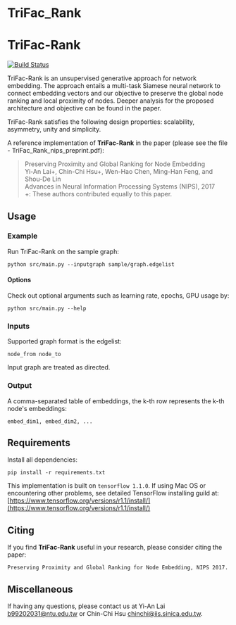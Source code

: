# TriFac_Rank


# TriFac-Rank
[![Build Status](https://travis-ci.org/ntumslab/TriFac_Rank.svg?branch=master)](https://travis-ci.org/ntumslab/TriFac_Rank)

TriFac-Rank is an unsupervised generative approach for network embedding. The approach entails a multi-task Siamese neural network to connect embedding vectors and our objective to preserve the global node ranking and local proximity of nodes. Deeper analysis for the proposed architecture and objective can be found in the paper.

TriFac-Rank satisfies the following design properties: scalability, asymmetry, unity and simplicity.

A reference implementation of **TriFac-Rank** in the paper (please see the file - TriFac_Rank_nips_preprint.pdf):<br>
> Preserving Proximity and Global Ranking for Node Embedding<br>
> Yi-An Lai+, Chin-Chi Hsu+, Wen-Hao Chen, Ming-Han Feng, and Shou-De Lin<br>
> Advances in Neural Information Processing Systems (NIPS), 2017 <br>
> +: These authors contributed equally to this paper.

## Usage

### Example
Run TriFac-Rank on the sample graph:

    python src/main.py --inputgraph sample/graph.edgelist

#### Options
Check out optional arguments such as learning rate, epochs, GPU usage by:

    python src/main.py --help

### Inputs
Supported graph format is the edgelist:

    node_from node_to

Input graph are treated as directed.

### Output

A comma-separated table of embeddings, the k-th row represents the k-th node's embeddings:

    embed_dim1, embed_dim2, ...

## Requirements
Install all dependencies:

    pip install -r requirements.txt

This implementation is built on `tensorflow 1.1.0`. If using Mac OS or encountering other problems, see detailed TensorFlow installing guild at: 
[https://www.tensorflow.org/versions/r1.1/install/](https://www.tensorflow.org/versions/r1.1/install/)

## Citing

If you find **TriFac-Rank** useful in your research, please consider citing the paper:

    Preserving Proximity and Global Ranking for Node Embedding, NIPS 2017.

## Miscellaneous

If having any questions, please contact us at Yi-An Lai <b99202031@ntu.edu.tw> or Chin-Chi Hsu <chinchi@iis.sinica.edu.tw>.

